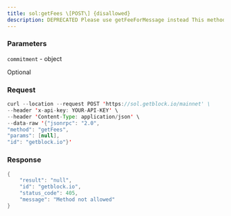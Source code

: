 ```yaml
---
title: sol:getFees \[POST\] {disallowed}
description: DEPRECATED Please use getFeeForMessage instead This method is expectedto be removed in solana-core v2.0Returns a recent block hash from the ledger, a fee schedule that can beused to compute the cost of submitting a transaction using it, and thelast slot in which the blockhash will be valid.
---
```


### Parameters


`commitment` - object

Optional

### Request

``` java
curl --location --request POST 'https://sol.getblock.io/mainnet' \ 
--header 'x-api-key: YOUR-API-KEY' \ 
--header 'Content-Type: application/json' \ 
--data-raw '{"jsonrpc": "2.0",
"method": "getFees",
"params": [null],
"id": "getblock.io"}'
```

###  Response

``` java
{
    "result": "null",
    "id": "getblock.io",
    "status_code": 405,
    "message": "Method not allowed"
}
```

